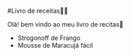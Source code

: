 #Livro de receitas:man_cook:

Olá! bem vindo ao meu livro de recitas:wave:

- Strogonoff de Frango
- Mousse de Maracujá fácil
